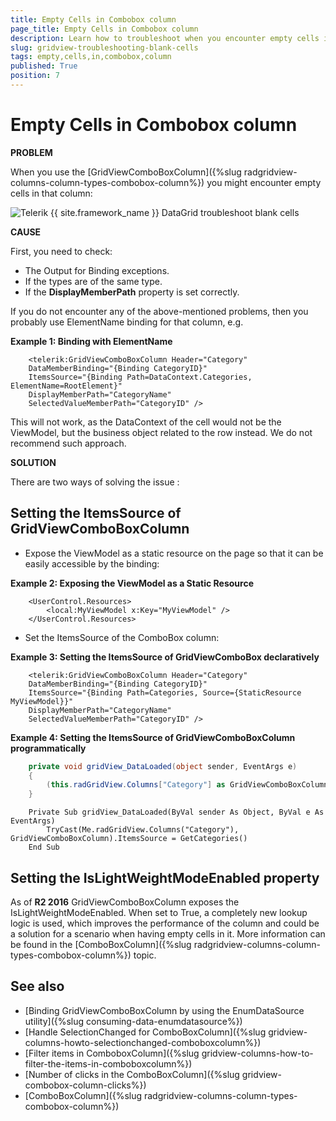 ```yaml
---
title: Empty Cells in Combobox column
page_title: Empty Cells in Combobox column
description: Learn how to troubleshoot when you encounter empty cells in Combobox column within RadGridView - Telerik's {{ site.framework_name }} DataGrid.
slug: gridview-troubleshooting-blank-cells
tags: empty,cells,in,combobox,column
published: True
position: 7
---
```


# Empty Cells in Combobox column

__PROBLEM__

When you use the [GridViewComboBoxColumn]({%slug radgridview-columns-column-types-combobox-column%}) you might encounter empty cells in that column:

![Telerik {{ site.framework_name }} DataGrid troubleshoot blank cells](images/gridview_troubleshoot_blank_cells.png)

__CAUSE__

First, you need to check:

* The Output for Binding exceptions.
* If the types are of the same type.
* If the __DisplayMemberPath__ property is set correctly.

If you do not encounter any of the above-mentioned problems, then you probably use ElementName binding for that column, e.g.

__Example 1: Binding with ElementName__

```XAML
	<telerik:GridViewComboBoxColumn Header="Category"
	DataMemberBinding="{Binding CategoryID}"
	ItemsSource="{Binding Path=DataContext.Categories, ElementName=RootElement}"
	DisplayMemberPath="CategoryName"
	SelectedValueMemberPath="CategoryID" />
```

This will not work, as the DataContext of the cell would not be the ViewModel, but the business object related to the row instead. We do not recommend such approach.

__SOLUTION__

There are two ways of solving the issue : 

## Setting the ItemsSource of GridViewComboBoxColumn

* Expose the ViewModel as a static resource on the page so that it can be easily accessible by the binding:

__Example 2: Exposing the ViewModel as a Static Resource__

```XAML
	<UserControl.Resources>
	    <local:MyViewModel x:Key="MyViewModel" />
	</UserControl.Resources>
```

* Set the ItemsSource of the ComboBox column:

__Example 3: Setting the ItemsSource of GridViewComboBox declaratively__

```XAML
	<telerik:GridViewComboBoxColumn Header="Category"
	DataMemberBinding="{Binding CategoryID}"
	ItemsSource="{Binding Path=Categories, Source={StaticResource MyViewModel}}"
	DisplayMemberPath="CategoryName"
	SelectedValueMemberPath="CategoryID" />
```

__Example 4: Setting the ItemsSource of GridViewComboBoxColumn programmatically__

```C#
	private void gridView_DataLoaded(object sender, EventArgs e)
	{
	    (this.radGridView.Columns["Category"] as GridViewComboBoxColumn).ItemsSource = GetCategories();
	}
```
```VB.NET
	Private Sub gridView_DataLoaded(ByVal sender As Object, ByVal e As EventArgs)
	    TryCast(Me.radGridView.Columns("Category"), GridViewComboBoxColumn).ItemsSource = GetCategories()
	End Sub
```

## Setting the IsLightWeightModeEnabled property

As of __R2 2016__ GridViewComboBoxColumn exposes the IsLightWeightModeEnabled. When set to True, a completely new lookup logic is used, which improves the performance of the column and could be a solution for a scenario when having empty cells in it. More information can be found in the [ComboBoxColumn]({%slug radgridview-columns-column-types-combobox-column%}) topic.

## See also
 * [Binding GridViewComboBoxColumn by using the EnumDataSource utility]({%slug consuming-data-enumdatasource%}) 
 * [Handle SelectionChanged for ComboBoxColumn]({%slug gridview-columns-howto-selectionchanged-comboboxcolumn%})  
 * [Filter items in ComboboxColumn]({%slug gridview-columns-how-to-filter-the-items-in-comboboxcolumn%})
 * [Number of clicks in the ComboBoxColumn]({%slug gridview-combobox-column-clicks%})
 * [ComboBoxColumn]({%slug radgridview-columns-column-types-combobox-column%})
